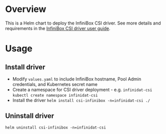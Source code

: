 # Overview
This is a Helm chart to deploy the InfiniBox CSI driver. See more details and requirements in the [InfiniBox CSI driver user guide](https://support.infinidat.com/hc/en-us/articles/10106070174749-InfiniBox-CSI-Driver-for-Kubernetes-User-Guide).

# Usage
## Install driver
 - Modify `values.yaml` to include InfiniBox hostname, Pool Admin credentials, and Kubernetes secret name
 - Create a namespace for CSI driver deployment - e.g. `infinidat-csi`
   `kubectl create namespace infinidat-csi`
 - Install the driver
   `helm install csi-infinibox -n=infinidat-csi ./`

## Uninstall driver
   `helm uninstall csi-infinibox -n=infinidat-csi`
